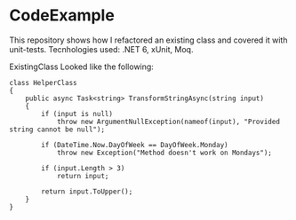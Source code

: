 # CodeExample

This repository shows how I refactored an existing class and covered it with unit-tests.
Tecnhologies used:
.NET 6, xUnit, Moq.

ExistingClass Looked like the following:

```
class HelperClass
{
    public async Task<string> TransformStringAsync(string input)
    {
        if (input is null)
            throw new ArgumentNullException(nameof(input), "Provided string cannot be null");

        if (DateTime.Now.DayOfWeek == DayOfWeek.Monday)
            throw new Exception("Method doesn't work on Mondays");

        if (input.Length > 3)
            return input;

        return input.ToUpper();
    }
} 
```